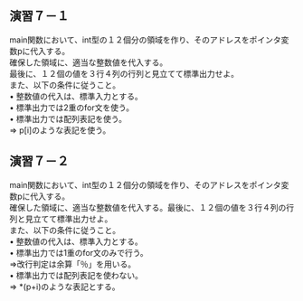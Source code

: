 ## 演習７－１  
main関数において、int型の１２個分の領域を作り、そのアドレスをポインタ変数pに代入する。  
確保した領域に、適当な整数値を代入する。  
最後に、１２個の値を３行４列の行列と見立てて標準出力せよ。  
また、以下の条件に従うこと。  
• 整数値の代入は、標準入力とする。  
• 標準出力では2重のfor文を使う。  
• 標準出力では配列表記を使う。  
⇒ p[i]のような表記を使う。  

## 演習７－２  
main関数において、int型の１２個分の領域を作り、そのアドレスをポインタ変数pに代入する。  
確保した領域に、適当な整数値を代入する。最後に、１２個の値を３行４列の行列と見立てて標準出力せよ。  
また、以下の条件に従うこと。  
• 整数値の代入は、標準入力とする。  
• 標準出力では1重のfor文のみで行う。  
⇒改行判定は余算「％」を用いる。  
• 標準出力では配列表記を使わない。  
⇒ *(p+i)のような表記とする。  
